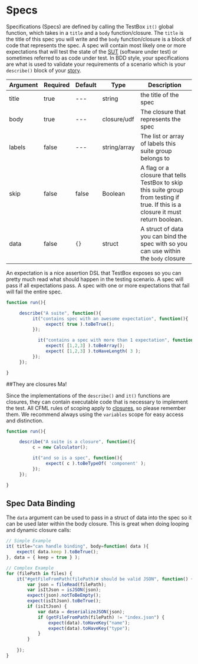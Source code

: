 # Specs

Specifications (Specs) are defined by calling the TestBox `it()` global function, which takes in a `title` and a `body` function/closure. The `title` is the title of this spec you will write and the `body` function/closure is a block of code that represents the spec. A spec will contain most likely one or more expectations that will test the state of the [SUT](http://en.wikipedia.org/wiki/System_under_test) (software under test) or sometimes referred to as code under test. In BDD style, your specifications are what is used to validate your requirements of a scenario which is your `describe()` block of your [story](http://en.wikipedia.org/wiki/User_story).

|Argument|Required|Default|Type|Description|
|--|--|--|--|--|
|title|true|---|string|the title of the spec|
|body|true|---|closure/udf|The closure that represents the spec|
|labels|false|---|string/array|The list or array of labels this suite group belongs to|
|skip|false|false|Boolean|A flag or a closure that tells TestBox to skip this suite group from testing if true. If this is a closure it must return boolean.|
|data|false|`{}`|struct | A struct of data you can bind the spec with so you can use within the `body` closure|

An expectation is a nice assertion DSL that TestBox exposes so you can pretty much read what should happen in the testing scenario. A spec will pass if all expectations pass. A spec with one or more expectations that fail will fail the entire spec.

```javascript
function run(){

     describe("A suite", function(){
          it("contains spec with an awesome expectation", function(){
               expect( true ).toBeTrue();
          });

            it("contains a spec with more than 1 expectation", function(){
               expect( [1,2,3] ).toBeArray();
               expect( [1,2,3] ).toHaveLength( 3 );
          });
     });

}
```

##They are closures Ma!

Since the implementations of the `describe()` and `it()` functions are closures, they can contain executable code that is necessary to implement the test. All CFML rules of scoping apply to [closures](http://help.adobe.com/en_US/ColdFusion/10.0/Developing/WSe61e35da8d31851842acbba1353e848b35-8000.html), so please remember them. We recommend always using the `variables` scope for easy access and distinction.

```javascript
function run(){

     describe("A suite is a closure", function(){
          c = new Calculator();

          it("and so is a spec", function(){
               expect( c ).toBeTypeOf( 'component' );
          });
     });

}
```

## Spec Data Binding

The `data` argument can be used to pass in a struct of data into the spec so it can be used later within the body closure.  This is great when doing looping and dynamic closure calls:

```javascript
// Simple Example
it( title="can handle binding", body=function( data ){
	expect(	data.keep ).toBeTrue();
}, data = { keep = true } );

// Complex Example
for (filePath in files) {
	it("#getFileFromPath(filePath)# should be valid JSON", function() {
		var json = fileRead(filePath);
		var isItJson = isJSON(json);
		expect(json).notToBeEmpty();
		expect(isItJson).toBeTrue();
		if (isItJson) {
			var data = deserializeJSON(json);
			if (getFileFromPath(filePath) != "index.json") {
				expect(data).toHaveKey("name");
				expect(data).toHaveKey("type");
			}
		}
		
	});
}
```